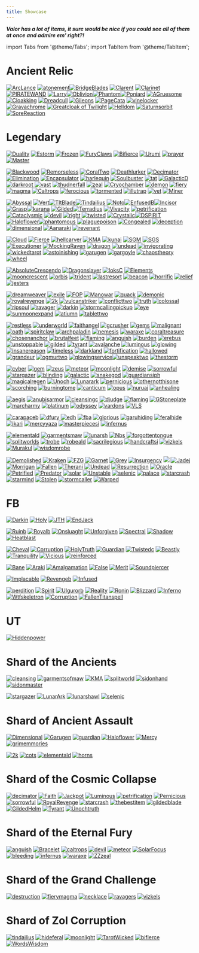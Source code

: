 ```yaml
---
title: Showcase
---
```



***Valor has a lot of items, it sure would be nice if you could see all of them at once and admire em' right?!***


import Tabs from '@theme/Tabs';
import TabItem from '@theme/TabItem';

<Tabs>
  <TabItem value="AR/LG" label="AR/LG" default>

# Ancient Relic

[![ArcLance](https://vwiki.valorserver.com/api/item/picture/arcanuo's%20zol%20lance)](https://wiki-test.valorserver.com/docs/items/weapons/lances/ars/arcanuos_zol_lance) [![atonement](https://vwiki.valorserver.com/api/item/picture/atonement)](https://wiki-test.valorserver.com/docs/items/weapons/staves/ars/atonement)[![BridgeBlades](https://vwiki.valorserver.com/api/item/picture/Blades%20of%20the%20Bridge)](https://wiki-test.valorserver.com/docs/items/weapons/blades/ars/BladesoftheBridge/) [![Clarent](https://vwiki.valorserver.com/api/item/picture/clarent)](https://wiki-test.valorserver.com/docs/items/weapons/swords/ars/clarent) [![Clarinet](https://vwiki.valorserver.com/api/item/picture/Clarinet)](https://wiki-test.valorserver.com/docs/items/weapons/swords/ar/clarinet) [![PIRATEWAND](https://vwiki.valorserver.com/api/item/picture/cursed%20wand%20of%20the%20corrupted)](https://wiki-test.valorserver.com/docs/items/weapons/wands/ars/cursed_wand_of_the_corrupted) [![Larry](https://vwiki.valorserver.com/api/item/picture/larry%20gun)](https://wiki-test.valorserver.com/docs/items/weapons/bows/ars/Larry_Gun)[![Oblivion](https://vwiki.valorserver.com/api/item/picture/oblivion)](https://wiki-test.valorserver.com/docs/items/weapons/bows/ars/Oblivion)[![Phantom](https://vwiki.valorserver.com/api/item/picture/phantom%20cleaver)](https://wiki-test.valorserver.com/docs/items/weapons/katanas/ars/phantom_cleaver)[![Poniard](https://vwiki.valorserver.com/api/item/picture/poniard%20of%20ghastly%20retribution)](https://wiki-test.valorserver.com/docs/items/weapons/daggers/ar/poniard_of_ghastly_retribution)
 [![AGruesome](https://vwiki.valorserver.com/api/item/picture/a%20gruesome%20concept)](https://wiki-test.valorserver.com/docs/items/abilities/stars/ar/a_gruesome_concept) [![Cloakking](https://vwiki.valorserver.com/api/item/picture/cloak%20of%20the%20king)](https://wiki-test.valorserver.com/docs/items/abilities/cloaks/ar/cloak_of_the_king) [![Dreadcull](https://vwiki.valorserver.com/api/item/picture/dreadcull)](https://wiki-test.valorserver.com/docs/items/abilities/skulls/ar/dreadcull) [![Gileons](https://vwiki.valorserver.com/api/item/picture/gileon's%20spirit)](https://wiki-test.valorserver.com/docs/items/abilities/orbs/ar/gileons_spirit) [![PageCata](https://vwiki.valorserver.com/api/item/picture/page%20of%20catatonia)](https://wiki-test.valorserver.com/docs/items/abilities/spells/ar/page_of_catatonia) [![vinelocker](https://vwiki.valorserver.com/api/item/picture/vinelocker)](https://wiki-test.valorserver.com/docs/items/abilities/shield/ar/vinelocker)
[![Gravachrome](https://vwiki.valorserver.com/api/item/picture/gravachrome)](https://wiki-test.valorserver.com/docs/items/armors/lights/ar/gravachrome) [![Greatcloak of Twilight](https://vwiki.valorserver.com/api/item/picture/greatcloak%20of%20twilight)](https://wiki-test.valorserver.com/docs/items/armors/robes/ar/greatcloak_of_twilight) [![Helldom](https://vwiki.valorserver.com/api/item/picture/helldom%20shell)](https://wiki-test.valorserver.com/docs/items/armors/heavys/ar/helldom_shell)
[![Saturnsorbit](https://vwiki.valorserver.com/api/item/picture/saturn's%20orbit)](https://wiki-test.valorserver.com/docs/items/rings/ar/saturns_orbit)[![SoreReaction](https://vwiki.valorserver.com/api/item/picture/sor%20reactor)](https://wiki-test.valorserver.com/docs/items/rings/ar/sor_reactor)

# Legendary
[![Duality](https://vwiki.valorserver.com/api/item/picture/duality)](https://wiki-test.valorserver.com/docs/items/weapons/blades/legendary/Duality) [![Estorm](https://vwiki.valorserver.com/api/item/picture/electric%20storm)](https://wiki-test.valorserver.com/docs/items/weapons/blades/legendary/Electric_Storm) [![Frozen](https://vwiki.valorserver.com/api/item/picture/frozen%20blades)](https://wiki-test.valorserver.com/docs/items/weapons/blades/legendary/Frozen_Blades) [![FuryClaws](https://vwiki.valorserver.com/api/item/picture/fury%20claws)](https://wiki-test.valorserver.com/docs/items/weapons/blades/legendary/Fury_Claws) [![Bifierce](https://vwiki.valorserver.com/api/item/picture/the%20bifierce)](https://wiki-test.valorserver.com/docs/items/weapons/blades/legendary/The_Bifierce) [![Urumi](https://vwiki.valorserver.com/api/item/picture/Urumi)](https://wiki-test.valorserver.com/docs/items/weapons/blades/legendary/Urumi) [![prayer](https://vwiki.valorserver.com/api/item/picture/prayer%20of%20the%20gods)](https://wiki-test.valorserver.com/docs/items/abilities/jackets/legendary/prayer_of_the_gods) [![Master](https://vwiki.valorserver.com/api/item/picture/the%20master's%20betrayal)](https://wiki-test.valorserver.com/docs/items/abilities/jackets/legendary/the_masters_betrayal)

[![Blackwood](https://vwiki.valorserver.com/api/item/picture/blackwood%20piercer)](https://wiki-test.valorserver.com/docs/items/weapons/bows/legendary/blackwood_piercer) [![Remorseless](https://vwiki.valorserver.com/api/item/picture/bow%20of%20the%20remorseless%20wraith)](https://wiki-test.valorserver.com/docs/items/weapons/bows/legendary/bow_of_the_remorseless_wraith) [![CoralTwo](https://vwiki.valorserver.com/api/item/picture/bow%20of%20warped%20coral)](https://wiki-test.valorserver.com/docs/items/weapons/bows/legendary/bow_of_warped_coral) [![Deathlurker](https://vwiki.valorserver.com/api/item/picture/deathlurker)](https://wiki-test.valorserver.com/docs/items/weapons/bows/legendary/deathlurker) [![Decimator](https://vwiki.valorserver.com/api/item/picture/decimator%20bow)](https://wiki-test.valorserver.com/docs/items/weapons/bows/legendary/decimator_bow) [![Elimination](https://vwiki.valorserver.com/api/item/picture/elimination)](https://wiki-test.valorserver.com/docs/items/weapons/bows/legendary/elimination) [![Encapsulator](https://vwiki.valorserver.com/api/item/picture/encapsulator)](https://wiki-test.valorserver.com/docs/items/weapons/bows/legendary/encapsulator) [![harlequin](https://vwiki.valorserver.com/api/item/picture/harlequin's%20crossbow)](https://wiki-test.valorserver.com/docs/items/weapons/bows/legendary/harlequins_crossbow) [![Soulbuster](https://vwiki.valorserver.com/api/item/picture/soul%20buster)](https://wiki-test.valorserver.com/docs/items/weapons/bows/legendary/soul_buster) [![tat](https://vwiki.valorserver.com/api/item/picture/told%20after%20time)](https://wiki-test.valorserver.com/docs/items/weapons/bows/legendary/told_after_time) [![GalacticD](https://vwiki.valorserver.com/api/item/picture/tool%20of%20galactic%20destruction)](https://wiki-test.valorserver.com/docs/items/weapons/bows/legendary/tool_of_galactic_destruction) [![darkroot](https://vwiki.valorserver.com/api/item/picture/darkroot%20quiver)](https://wiki-test.valorserver.com/docs/items/abilities/quivers/legendary/darkroot_quiver) [![vast](https://vwiki.valorserver.com/api/item/picture/quiver%20of%20vast%20power)](https://wiki-test.valorserver.com/docs/items/abilities/quivers/legendary/quiver_of_vast_power) [![thudnerfall](https://vwiki.valorserver.com/api/item/picture/thunderfall's%20storm)](https://wiki-test.valorserver.com/docs/items/abilities/quivers/legendary/thunderfalls_storm) [![zeal](https://vwiki.valorserver.com/api/item/picture/zeal%20of%20the%20far-ranger)](https://wiki-test.valorserver.com/docs/items/abilities/quivers/legendary/zeal_of_the_far_ranger) [![Cryochamber](https://vwiki.valorserver.com/api/item/picture/cryochamber)](https://wiki-test.valorserver.com/docs/items/abilities/talismans/legendary/cryochamber) [![demon](https://vwiki.valorserver.com/api/item/picture/demon's%20stone)](https://wiki-test.valorserver.com/docs/items/abilities/talismans/legendary/demons_stone) [![fiery](https://vwiki.valorserver.com/api/item/picture/fiery%20magma%20stone)](https://wiki-test.valorserver.com/docs/items/abilities/talismans/legendary/fiery_magma_stone) [![magma](https://vwiki.valorserver.com/api/item/picture/head%20of%20the%20gargoyle)](https://wiki-test.valorserver.com/docs/items/abilities/talismans/legendary/head_of_the_gargoyle) [![Caltrops](https://vwiki.valorserver.com/api/item/picture/caltrops)](https://wiki-test.valorserver.com/docs/items/abilities/traps/legendary/caltrops) [![ferocious](https://vwiki.valorserver.com/api/item/picture/ferocious%20gambit)](https://wiki-test.valorserver.com/docs/items/abilities/traps/legendary/ferocious_gambit) [![tormented](https://vwiki.valorserver.com/api/item/picture/the%20tormented%20spirit)](https://wiki-test.valorserver.com/docs/items/abilities/traps/legendary/the_tormented_spirit) [![illutrap](https://vwiki.valorserver.com/api/item/picture/trap%20of%20the%20illusionist)](https://wiki-test.valorserver.com/docs/items/abilities/traps/legendary/trap_of_the_illusionist) [![vet](https://vwiki.valorserver.com/api/item/picture/venomous%20eye%20trap)](https://wiki-test.valorserver.com/docs/items/abilities/traps/legendary/venomous_eye_trap) [![Miner](https://vwiki.valorserver.com/api/item/picture/zol%20miner)](https://wiki-test.valorserver.com/docs/items/abilities/traps/legendary/zol_miner)

[![Abyssal](https://vwiki.valorserver.com/api/item/picture/abyssal%20whip)](https://wiki-test.valorserver.com/docs/items/weapons/daggers/legendary/abyssal_whip) [![Vert](https://vwiki.valorserver.com/api/item/picture/a%20dagger%20in%20veritas)](https://wiki-test.valorserver.com/docs/items/weapons/daggers/legendary/a_dagger_in_vertias)[![TItBlade](https://vwiki.valorserver.com/api/item/picture/blade%20of%20the%20titan)](https://wiki-test.valorserver.com/docs/items/weapons/daggers/legendary/blade_of_the_titan)[![Tindailius](https://vwiki.valorserver.com/api/item/picture/dagger%20of%20tindailius)](https://wiki-test.valorserver.com/docs/items/weapons/daggers/legendary/dagger_of_tindailius) [![Noto](https://vwiki.valorserver.com/api/item/picture/dirk%20of%20notorious%20agents)](https://wiki-test.valorserver.com/docs/items/weapons/daggers/legendary/dirk_of_notorious_agents)[![EnfusedB](https://vwiki.valorserver.com/api/item/picture/enfused%20bloody%20fangs)](https://wiki-test.valorserver.com/docs/items/weapons/daggers/legendary/enfused_bloody_fangs)[![Incisor](https://vwiki.valorserver.com/api/item/picture/gradual%20incisor)](https://wiki-test.valorserver.com/docs/items/weapons/daggers/legendary/gradual_incisor)[![Grasp](https://vwiki.valorserver.com/api/item/picture/grasp%20of%20elysium)](https://wiki-test.valorserver.com/docs/items/weapons/daggers/legendary/grasp_of_elysium)[![karana](https://vwiki.valorserver.com/api/item/picture/karana's%20secret)](https://wiki-test.valorserver.com/docs/items/weapons/daggers/legendary/karanas_secret) [![Gilded](https://vwiki.valorserver.com/api/item/picture/the%20gilded%20blade)](https://wiki-test.valorserver.com/docs/items/weapons/daggers/legendary/the_gilded_blade)[![Terradius](https://vwiki.valorserver.com/api/item/picture/cloak%20of%20terradius)](https://wiki-test.valorserver.com/docs/items/abilities/cloaks/legendary/cloak_of_terradius) [![Vivacity](https://vwiki.valorserver.com/api/item/picture/cloak%20of%20vivacity)](https://wiki-test.valorserver.com/docs/items/abilities/cloaks/legendary/cloak_of_vivacity) [![petrification](https://vwiki.valorserver.com/api/item/picture/petrification%20cloak)](https://wiki-test.valorserver.com/docs/items/abilities/cloaks/legendary/petrification_cloak) [![Cataclysmic](https://vwiki.valorserver.com/api/item/picture/the%20cataclysmic%20veil)](https://wiki-test.valorserver.com/docs/items/abilities/cloaks/legendary/the_cataclysmic_veil) [![devil](https://vwiki.valorserver.com/api/item/picture/devil%20dice)](https://wiki-test.valorserver.com/docs/items/abilities/dice/legendary/devil_dice) [![right](https://vwiki.valorserver.com/api/item/picture/righteous%20dice)](https://wiki-test.valorserver.com/docs/items/abilities/dice/legendary/righteous_dice) [![twisted](https://vwiki.valorserver.com/api/item/picture/twisted%20earth%20dice)](https://wiki-test.valorserver.com/docs/items/abilities/dice/legendary/twisted_earth_dice) [![Crystalic](https://vwiki.valorserver.com/api/item/picture/crystalic%20elixir)](https://wiki-test.valorserver.com/docs/items/abilities/poisons/legendary/crystalic_elixir)[![DSPIRIT](https://vwiki.valorserver.com/api/item/picture/drannol's%20spirit)](https://wiki-test.valorserver.com/docs/items/abilities/poisons/legendary/drannols_spirit) [![Haloflower](https://vwiki.valorserver.com/api/item/picture/haloflower%20toxin)](https://wiki-test.valorserver.com/docs/items/abilities/poisons/legendary/haloflower_toxin)[![phantomous](https://vwiki.valorserver.com/api/item/picture/phantomous%20blight)](https://wiki-test.valorserver.com/docs/items/abilities/poisons/legendary/phantomous_blight) [![plaguepoison](https://vwiki.valorserver.com/api/item/picture/pulsating%20slime%20potion)](https://wiki-test.valorserver.com/docs/items/abilities/poisons/legendary/pulsating_slime_potion) [![Congealed](https://vwiki.valorserver.com/api/item/picture/the%20congealed%20ooze)](https://wiki-test.valorserver.com/docs/items/abilities/poisons/legendary/the_congealed_ooze) [![deception](https://vwiki.valorserver.com/api/item/picture/deception)](https://wiki-test.valorserver.com/docs/items/abilities/prisms/legendary/deception) [![dimensional](https://vwiki.valorserver.com/api/item/picture/dimensional%20prism)](https://wiki-test.valorserver.com/docs/items/abilities/prisms/legendary/dimensional_prism) [![Aanaraki](https://vwiki.valorserver.com/api/item/picture/mind%20of%20aanaraki)](https://wiki-test.valorserver.com/docs/items/abilities/prisms/legendary/mind_of_aanaraki) [![revenant](https://vwiki.valorserver.com/api/item/picture/revenant%20prism)](https://wiki-test.valorserver.com/docs/items/abilities/prisms/legendary/revenant_prism)

[![Cloud](https://vwiki.valorserver.com/api/item/picture/cloud%20edge)](https://wiki-test.valorserver.com/docs/items/weapons/katanas/legendary/cloud_edge) [![Fierce](https://vwiki.valorserver.com/api/item/picture/fierce%20broadsword)](https://wiki-test.valorserver.com/docs/items/weapons/katanas/legendary/fierce_broadsword) [![hellcarver](https://vwiki.valorserver.com/api/item/picture/hellcarver)](https://wiki-test.valorserver.com/docs/items/weapons/katanas/legendary/hellcarver) [![KMA](https://vwiki.valorserver.com/api/item/picture/katana%20of%20mythical%20alliance)](https://wiki-test.valorserver.com/docs/items/weapons/katanas/legendary/katana_of_mythical_alliance) [![kunai](https://vwiki.valorserver.com/api/item/picture/kunai)](https://wiki-test.valorserver.com/docs/items/weapons/katanas/legendary/kunai) [![SGM](https://vwiki.valorserver.com/api/item/picture/scythe%20of%20grim%20memories)](https://wiki-test.valorserver.com/docs/items/weapons/katanas/legendary/scythe_of_grim_memories) [![SGS](https://vwiki.valorserver.com/api/item/picture/sor%20giant%20slayer)](https://wiki-test.valorserver.com/docs/items/weapons/katanas/legendary/sor_giant_slayer) [![Executioner](https://vwiki.valorserver.com/api/item/picture/the%20executioner)](https://wiki-test.valorserver.com/docs/items/weapons/katanas/legendary/the_executioner) [![MockingRaven](https://vwiki.valorserver.com/api/item/picture/the%20mocking%20raven)](https://wiki-test.valorserver.com/docs/items/weapons/katanas/legendary/the_mocking_raven) [![dragon](https://vwiki.valorserver.com/api/item/picture/age%20of%20the%20dragon%20charm)](https://wiki-test.valorserver.com/docs/items/abilities/charms/legendary/age_of_the_dragon_charm/) [![undead](https://vwiki.valorserver.com/api/item/picture/charm%20of%20the%20undead%20horde)](https://wiki-test.valorserver.com/docs/items/abilities/charms/legendary/charm_of_the_undead_horde) [![invigorating](https://cdn.discordapp.com/attachments/962723437464395846/1004995285153488896/malgor.png)](https://wiki-test.valorserver.com/docs/items/abilities/charms/legendary/malgors_invigorating_charm) [![wickedtarot](https://vwiki.valorserver.com/api/item/picture/tarot%20of%20the%20wicked)](https://wiki-test.valorserver.com/docs/items/abilities/charms/legendary/tarot_of_the_wicked) [![astoinishing](https://vwiki.valorserver.com/api/item/picture/an%20astonishing%20happening)](https://wiki-test.valorserver.com/docs/items/abilities/sheaths/legendary/an_astonishing_happening) [![garugen](https://vwiki.valorserver.com/api/item/picture/garugen)](https://wiki-test.valorserver.com/docs/items/abilities/sheaths/legendary/garugen) [![gargoyle](https://vwiki.valorserver.com/api/item/picture/gargoyle%20slayer)](https://wiki-test.valorserver.com/docs/items/abilities/stars/legendary/gargoyle_slayer) [![chaostheory](https://vwiki.valorserver.com/api/item/picture/the%20chaos%20theory)](https://wiki-test.valorserver.com/docs/items/abilities/stars/legendary/the_chaos_theory) [![wheel](https://vwiki.valorserver.com/api/item/picture/wheel%20of%20flames)](https://wiki-test.valorserver.com/docs/items/abilities/stars/legendary/wheel_of_flames)

[![AbsoluteCrescendo](https://cdn.discordapp.com/attachments/962723437464395846/1004995284482412574/cresc.png)](https://wiki-test.valorserver.com/docs/items/weapons/lances/legendary/absolute_crescendo) [![Dragonslayer](https://vwiki.valorserver.com/api/item/picture/dragonslayer%20lance)](https://wiki-test.valorserver.com/docs/items/weapons/lances/legendary/dragonslayer_lance) [![IoksC](https://vwiki.valorserver.com/api/item/picture/iok's%20courage)](https://wiki-test.valorserver.com/docs/items/weapons/lances/legendary/iok's_courage) [![Elements](https://vwiki.valorserver.com/api/item/picture/lance%20of%20the%20elements)](https://wiki-test.valorserver.com/docs/items/weapons/lances/legendary/lance_of_the_elements) [![mooncrescent](https://vwiki.valorserver.com/api/item/picture/moon%20crescent%20halberd)](https://wiki-test.valorserver.com/docs/items/weapons/lances/legendary/moon_crescent_halberd) [![orbis](https://vwiki.valorserver.com/api/item/picture/orbis%20terrae)](https://wiki-test.valorserver.com/docs/items/weapons/lances/legendary/orbis_terrae) [![trident](https://vwiki.valorserver.com/api/item/picture/zol%20trident)](https://wiki-test.valorserver.com/docs/items/weapons/lances/legendary/zol_trident) [![lastresort](https://vwiki.valorserver.com/api/item/picture/banner%20of%20last%20resort)](https://wiki-test.valorserver.com/docs/items/abilities/banners/legendary/banner_of_last_resort) [![beacon](https://vwiki.valorserver.com/api/item/picture/beacon%20of%20the%20void)](https://wiki-test.valorserver.com/docs/items/abilities/banners/legendary/beacon_of_the_void) [![horrific](https://vwiki.valorserver.com/api/item/picture/horrific%20limb)](https://wiki-test.valorserver.com/docs/items/abilities/banners/legendary/horrific_limb) [![relief](https://vwiki.valorserver.com/api/item/picture/iok's%20relief)](https://wiki-test.valorserver.com/docs/items/abilities/banners/legendary/ioks_relief) [![jesters](https://vwiki.valorserver.com/api/item/picture/jester's%20tattered%20cloth)](https://wiki-test.valorserver.com/docs/items/abilities/banners/legendary/jesters_tattered_cloth) 

[![dreamweaver](https://vwiki.valorserver.com/api/item/picture/dreamweaver%20of%20darogek)](https://wiki-test.valorserver.com/docs/items/weapons/staves/legendary/dreamweaver_of_darogrek) [![exile](https://vwiki.valorserver.com/api/item/picture/exile's%20resolve)](https://wiki-test.valorserver.com/docs/items/weapons/staves/legendary/exiles_resolve) [![FOP](https://vwiki.valorserver.com/api/item/picture/flames%20of%20purity)](https://wiki-test.valorserver.com/docs/items/weapons/staves/legendary/flames_of_purity) [![Manowar](https://vwiki.valorserver.com/api/item/picture/man%20o%20war)](https://wiki-test.valorserver.com/docs/items/weapons/staves/legendary/man_o_war) [![quack](https://vwiki.valorserver.com/api/item/picture/quack)](https://wiki-test.valorserver.com/docs/items/weapons/staves/legendary/quack) [![demonic](https://vwiki.valorserver.com/api/item/picture/staff%20of%20demonic%20power)](https://wiki-test.valorserver.com/docs/items/weapons/staves/legendary/staff_of_demonic_power) [![royalrevenge](https://vwiki.valorserver.com/api/item/picture/staff%20of%20royal%20revenge)](https://wiki-test.valorserver.com/docs/items/weapons/staves/legendary/staff_of_royal_revenge) [![2k](https://vwiki.valorserver.com/api/item/picture/the%202-k)](https://wiki-test.valorserver.com/docs/items/weapons/staves/legendary/the_2_k) [![vulcanstriker](https://vwiki.valorserver.com/api/item/picture/vulcanstriker)](https://wiki-test.valorserver.com/docs/items/weapons/staves/legendary/vulcanstriker) [![conflicttwo](https://vwiki.valorserver.com/api/item/picture/orb%20of%20eternal%20war)](https://wiki-test.valorserver.com/docs/items/abilities/orbs/legendary/orb_of_eternal_war) [![truth](https://vwiki.valorserver.com/api/item/picture/unoch's%20truth)](https://wiki-test.valorserver.com/docs/items/abilities/orbs/legendary/unochs_truth) [![colossal](https://vwiki.valorserver.com/api/item/picture/colossal%20skull)](https://wiki-test.valorserver.com/docs/items/abilities/skulls/legendary/colossal_skull) [![ripsoul](https://vwiki.valorserver.com/api/item/picture/rip%20of%20soul)](https://wiki-test.valorserver.com/docs/items/abilities/skulls/legendary/rip_of_soul) [![ravager](https://vwiki.valorserver.com/api/item/picture/skull%20of%20ravagers)](https://wiki-test.valorserver.com/docs/items/abilities/skulls/legendary/skull_of_ravagers) [![darkin](https://vwiki.valorserver.com/api/item/picture/the%20darkin%20skull)](https://wiki-test.valorserver.com/docs/items/abilities/skulls/legendary/the_darkin_skull) [![stormcallingpickup](https://vwiki.valorserver.com/api/item/picture/calling%20of%20the%20storm)](https://wiki-test.valorserver.com/docs/items/abilities/spells/legendary/calling_of_the_storm) [![eye](https://vwiki.valorserver.com/api/item/picture/eye%20of%20insanity)](https://wiki-test.valorserver.com/docs/items/abilities/spells/legendary/eye_of_insanity) [![sunmoonexpand](https://vwiki.valorserver.com/api/item/picture/sun%20and%20moon%20expansion)](https://wiki-test.valorserver.com/docs/items/abilities/spells/legendary/sun_and_moon_expansion) [![atiumn](https://vwiki.valorserver.com/api/item/picture/the%20atium)](https://wiki-test.valorserver.com/docs/items/abilities/spells/legendary/the_atium) [![tablettwo](https://vwiki.valorserver.com/api/item/picture/the%20king's%20tablet)](https://wiki-test.valorserver.com/docs/items/abilities/spells/legendary/the_kings_tablet)

[![restless](https://vwiki.valorserver.com/api/item/picture/blade%20of%20the%20restless%20spectre)](https://wiki-test.valorserver.com/docs/items/weapons/swords/legendary/blade_of_the_restless_spectre) [![underworld](https://vwiki.valorserver.com/api/item/picture/blade%20of%20the%20underworld)](https://wiki-test.valorserver.com/docs/items/weapons/swords/legendary/blade_of_the_underworld) [![faithangel](https://vwiki.valorserver.com/api/item/picture/faith%20of%20the%20angel)](https://wiki-test.valorserver.com/docs/items/weapons/swords/legendary/faith_of_the_angel) [![gcrusher](https://vwiki.valorserver.com/api/item/picture/gargoyle%20crusher)](https://wiki-test.valorserver.com/docs/items/weapons/swords/legendary/gargoyle_crusher) [![gems](https://vwiki.valorserver.com/api/item/picture/gem%20sword)](https://wiki-test.valorserver.com/docs/items/weapons/swords/legendary/gem_sword) [![malignant](https://vwiki.valorserver.com/api/item/picture/malignant%20slasher)](https://wiki-test.valorserver.com/docs/items/weapons/swords/legendary/malignant_slasher) [![oath](https://vwiki.valorserver.com/api/item/picture/oath%20of%20the%20ages)](https://wiki-test.valorserver.com/docs/items/weapons/swords/legendary/oath_of_the_ages) [![spiritclaw](https://vwiki.valorserver.com/api/item/picture/spiritclaw)](https://wiki-test.valorserver.com/docs/items/weapons/swords/legendary/spiritclaw) [![archpaladin](https://vwiki.valorserver.com/api/item/picture/sword%20of%20the%20archpaladin)](https://wiki-test.valorserver.com/docs/items/weapons/swords/legendary/sword_of_the_archpaladin) [![nemesis](https://vwiki.valorserver.com/api/item/picture/undead%20nemesis)](https://wiki-test.valorserver.com/docs/items/weapons/swords/legendary/undead_nemesis) [![waraxe](https://vwiki.valorserver.com/api/item/picture/waraxe%20of%20judgement)](https://wiki-test.valorserver.com/docs/items/weapons/swords/legendary/waraxe_of_judgement) [![coraltreasure](https://vwiki.valorserver.com/api/item/picture/anchor%20of%20coral%20treasure)](https://wiki-test.valorserver.com/docs/items/abilities/anchors/legendary/anchor_of_coral_treasure) [![chosenanchor](https://vwiki.valorserver.com/api/item/picture/anchor%20of%20the%20chosen)](https://wiki-test.valorserver.com/docs/items/abilities/anchors/legendary/anchor_of_the_chosen) [![brutalfeet](https://vwiki.valorserver.com/api/item/picture/brutal%20fiend's%20foothold)](https://wiki-test.valorserver.com/docs/items/abilities/anchors/legendary/brutal_fiends_foothold) [![flaming](https://vwiki.valorserver.com/api/item/picture/flaming%20horizons%20anchor)](https://wiki-test.valorserver.com/docs/items/abilities/anchors/legendary/flaming_horizons_anchor) [![anguish](https://vwiki.valorserver.com/api/item/picture/anguish%20of%20drannol)](https://wiki-test.valorserver.com/docs/items/abilities/helms/legendary/anguish_of_drannol) [![burden](https://vwiki.valorserver.com/api/item/picture/burden%20of%20the%20warpawn)](https://wiki-test.valorserver.com/docs/items/abilities/helms/legendary/burden_of_the_warpawn) [![erebus](https://vwiki.valorserver.com/api/item/picture/helm%20of%20erebus)](https://wiki-test.valorserver.com/docs/items/abilities/helms/legendary/helm_of_erebus) [![unstoppable](https://vwiki.valorserver.com/api/item/picture/helm%20of%20the%20unstoppable)](https://wiki-test.valorserver.com/docs/items/abilities/helms/legendary/helm_of_the_unstoppable) [![gilded](https://vwiki.valorserver.com/api/item/picture/the%20gilded%20helm)](https://wiki-test.valorserver.com/docs/items/abilities/helms/legendary/the_gilded_helm) [![tyrant](https://vwiki.valorserver.com/api/item/picture/tyrant%20helm)](https://wiki-test.valorserver.com/docs/items/abilities/helms/legendary/tyrant_helm) [![avalanche](https://vwiki.valorserver.com/api/item/picture/avalanche)](https://wiki-test.valorserver.com/docs/items/abilities/seals/legendary/avalanche) [![luminous](https://vwiki.valorserver.com/api/item/picture/luminous%20horizon)](https://wiki-test.valorserver.com/docs/items/abilities/seals/legendary/luminious_horizon) [![glowing](https://vwiki.valorserver.com/api/item/picture/seal%20of%20glowing%20honor)](https://wiki-test.valorserver.com/docs/items/abilities/seals/legendary/seal_of_glowing_honor) [![insanereason](https://vwiki.valorserver.com/api/item/picture/seal%20of%20insane%20reasoning)](https://wiki-test.valorserver.com/docs/items/abilities/seals/legendary/seal_of_insane_reasoning) [![timeless](https://vwiki.valorserver.com/api/item/picture/timeless%20insignia)](https://wiki-test.valorserver.com/docs/items/abilities/seals/legendary/timeless_insignia) [![darkland](https://vwiki.valorserver.com/api/item/picture/dark%20land%20ruination)](https://wiki-test.valorserver.com/docs/items/abilities/shield/legendary/dark_land_ruination) [![fortification](https://vwiki.valorserver.com/api/item/picture/fortification%20shield)](https://wiki-test.valorserver.com/docs/items/abilities/shield/legendary/fortification_shield) [![hallowed](https://vwiki.valorserver.com/api/item/picture/hallowed%20shield)](https://wiki-test.valorserver.com/docs/items/abilities/shield/legendary/hallowed_shield) [![grandeur](https://vwiki.valorserver.com/api/item/picture/protector%20of%20grandeur)](https://wiki-test.valorserver.com/docs/items/abilities/shield/legendary/protector_of_grandeur) [![ogmurtwo](https://vwiki.valorserver.com/api/item/picture/protector%20of%20ogmur)](https://wiki-test.valorserver.com/docs/items/abilities/shield/legendary/protector_of_ogmur) [![glowingservice](https://vwiki.valorserver.com/api/item/picture/shield%20of%20glowing%20service)](https://wiki-test.valorserver.com/docs/items/abilities/shield/legendary/shield_of_glowing_service)[![unspeaktwo](https://vwiki.valorserver.com/api/item/picture/shield%20of%20the%20unspeakable)](https://wiki-test.valorserver.com/docs/items/abilities/shield/legendary/shield_of_the_unspeakable) [![thestorm](https://vwiki.valorserver.com/api/item/picture/the%20storm)](https://wiki-test.valorserver.com/docs/items/abilities/shield/legendary/the_storm)

[![cyber](https://vwiki.valorserver.com/api/item/picture/cyber's%20wand)](https://wiki-test.valorserver.com/docs/items/weapons/wands/legendary/cybers_wand) [![gem](https://vwiki.valorserver.com/api/item/picture/gem%20wand)](https://wiki-test.valorserver.com/docs/items/weapons/wands/legendary/gem_wand) [![zeus](https://vwiki.valorserver.com/api/item/picture/hand%20of%20zeus)](https://wiki-test.valorserver.com/docs/items/weapons/wands/legendary/hand_of_zeus) [![meteor](https://vwiki.valorserver.com/api/item/picture/meteor)](https://wiki-test.valorserver.com/docs/items/weapons/wands/legendary/meteor) [![moonlight](https://vwiki.valorserver.com/api/item/picture/moonlight)](https://wiki-test.valorserver.com/docs/items/weapons/wands/legendary/moonlight) [![demise](https://vwiki.valorserver.com/api/item/picture/sincryer's%20demise)](https://wiki-test.valorserver.com/docs/items/weapons/wands/legendary/sincryers_demise) [![sorrowful](https://vwiki.valorserver.com/api/item/picture/sorrowful%20boundtouch)](https://wiki-test.valorserver.com/docs/items/weapons/wands/legendary/sorrowful_boundtouch) [![stargazer](https://vwiki.valorserver.com/api/item/picture/stargazer)](https://wiki-test.valorserver.com/docs/items/weapons/wands/legendary/stargazer) [![blinding](https://cdn.discordapp.com/attachments/635248759126622254/1004994847322685440/blinding.png)](https://wiki-test.valorserver.com/docs/items/weapons/wands/legendary/wand_of_blinding_power) [![galactic](https://vwiki.valorserver.com/api/item/picture/wand%20of%20galactic%20restoration)](https://wiki-test.valorserver.com/docs/items/weapons/wands/legendary/wand_of_galactic_restoration) [![snakegod](https://vwiki.valorserver.com/api/item/picture/wand%20of%20the%20snake%20god)](https://wiki-test.valorserver.com/docs/items/weapons/wands/legendary/wand_of_the_snake_god) [![guardiansiph](https://vwiki.valorserver.com/api/item/picture/guardian%20siphon)](https://wiki-test.valorserver.com/docs/items/abilities/siphons/legendary/guardian_siphon) [![magicalregen](https://vwiki.valorserver.com/api/item/picture/siphon%20of%20magical%20regeneration)](https://wiki-test.valorserver.com/docs/items/abilities/siphons/legendary/siphon_of_magical_regneration) [![Unoch](https://vwiki.valorserver.com/api/item/picture/unoch's%20defiance)](https://wiki-test.valorserver.com/docs/items/abilities/siphons/legendary/unochs_defiance) [![Lunarark](https://vwiki.valorserver.com/api/item/picture/lunar%20ark)](https://wiki-test.valorserver.com/docs/items/abilities/scepters/legendary/lunar_ark) [![pernicious](https://vwiki.valorserver.com/api/item/picture/pernicious%20fate-36)](https://wiki-test.valorserver.com/docs/items/abilities/scepters/legendary/pernicious_fate36) [![othernotthisone](https://vwiki.valorserver.com/api/item/picture/scepter%20of%20the%20other)](https://wiki-test.valorserver.com/docs/items/abilities/scepters/legendary/scepter_of_the_other) [![scorching](https://vwiki.valorserver.com/api/item/picture/scorching%20scepter)](https://wiki-test.valorserver.com/docs/items/abilities/scepters/legendary/scorching_scepter) [![burningtome](https://vwiki.valorserver.com/api/item/picture/burning%20tome)](https://wiki-test.valorserver.com/docs/items/abilities/tomes/legendary/burning_tome) [![canticum](https://vwiki.valorserver.com/api/item/picture/canticum%20proelium)](https://wiki-test.valorserver.com/docs/items/abilities/tomes/legendary/canticum_proelium) [![opus](https://vwiki.valorserver.com/api/item/picture/opus%20salutem)](https://wiki-test.valorserver.com/docs/items/abilities/tomes/legendary/opus_salutem) [![nuruaj](https://vwiki.valorserver.com/api/item/picture/the%20nuruaj)](https://wiki-test.valorserver.com/docs/items/abilities/tomes/legendary/the_nuruaj) [![anhealing](https://vwiki.valorserver.com/api/item/picture/tome%20of%20ancient%20healing)](https://wiki-test.valorserver.com/docs/items/abilities/tomes/legendary/tome_of_ancient_healing)

[![aegis](https://vwiki.valorserver.com/api/item/picture/aegis%20of%20the%20devourer)](https://wiki-test.valorserver.com/docs/items/armors/heavys/legendary/aegis_of_the_devourer) [![anubisarmor](https://vwiki.valorserver.com/api/item/picture/armor%20of%20anubis)](https://wiki-test.valorserver.com/docs/items/armors/heavys/legendary/armor_of_anubis) [![cleansingc](https://vwiki.valorserver.com/api/item/picture/cleansing%20cleric%20breastplate)](https://wiki-test.valorserver.com/docs/items/armors/heavys/legendary/cleansing_cleric_breastplate) [![djudge](https://vwiki.valorserver.com/api/item/picture/drannol's%20judgement)](https://wiki-test.valorserver.com/docs/items/armors/heavys/legendary/drannols_judgement) [![flaming](https://vwiki.valorserver.com/api/item/picture/flaming%20battle%20armor)](https://wiki-test.valorserver.com/docs/items/armors/heavys/legendary/flaming_battle_armor) [![GStoneplate](https://vwiki.valorserver.com/api/item/picture/gargoyle%20stoneplate)](https://wiki-test.valorserver.com/docs/items/armors/heavys/legendary/gargoyle_stoneplate) [![marcharmy](https://vwiki.valorserver.com/api/item/picture/march%20of%20the%20army)](https://wiki-test.valorserver.com/docs/items/armors/heavys/legendary/march_of_the_army) [![platinum](https://vwiki.valorserver.com/api/item/picture/platinum%20argarius)](https://wiki-test.valorserver.com/docs/items/armors/heavys/legendary/platinum_argarius) [![odyssey](https://vwiki.valorserver.com/api/item/picture/the%20odyssey)](https://wiki-test.valorserver.com/docs/items/armors/heavys/legendary/the_odyssey) [![vardons](https://vwiki.valorserver.com/api/item/picture/vardon's%20resilience)](https://wiki-test.valorserver.com/docs/items/armors/heavys/legendary/vardons_resilience) [![VLS](https://vwiki.valorserver.com/api/item/picture/v-l%20spark%20armor)](https://wiki-test.valorserver.com/docs/items/armors/heavys/legendary/vl_spark_armor)

[![carapaceb](https://vwiki.valorserver.com/api/item/picture/blackwood%20carapace)](https://wiki-test.valorserver.com/docs/items/armors/lights/legendary/blackwood_carapace) [![dfury](https://vwiki.valorserver.com/api/item/picture/drannol's%20fury)](https://wiki-test.valorserver.com/docs/items/armors/lights/legendary/drannols_fury) [![edh](https://vwiki.valorserver.com/api/item/picture/enchanted%20dragon%20hide)](https://wiki-test.valorserver.com/docs/items/armors/lights/legendary/enchanted_dragon_hide) [![fba](https://vwiki.valorserver.com/api/item/picture/force%20between%20avex)](https://wiki-test.valorserver.com/docs/items/armors/lights/legendary/force_between_avex) [![glorious](https://vwiki.valorserver.com/api/item/picture/glorious%20armor)](https://wiki-test.valorserver.com/docs/items/armors/lights/legendary/glorious_armor) [![garuhiding](https://vwiki.valorserver.com/api/item/picture/hide%20of%20garutious)](https://wiki-test.valorserver.com/docs/items/armors/lights/legendary/hide_of_garutious) [![feralhide](https://vwiki.valorserver.com/api/item/picture/hide%20of%20the%20feral)](https://wiki-test.valorserver.com/docs/items/armors/lights/legendary/hide_of_the_feral) [![ikari](https://vwiki.valorserver.com/api/item/picture/ikari%20no%20uwagi)](https://wiki-test.valorserver.com/docs/items/armors/lights/legendary/ikari_no_uwagi) [![mercyyaza](https://vwiki.valorserver.com/api/item/picture/mercy%20of%20yazanahar)](https://wiki-test.valorserver.com/docs/items/armors/lights/legendary/mercy_of_yazanahar) [![masterpiecesi](https://vwiki.valorserver.com/api/item/picture/sidon's%20masterpiece)](https://wiki-test.valorserver.com/docs/items/armors/lights/legendary/sidons_masterpiece) [![infernus](https://vwiki.valorserver.com/api/item/picture/the%20infernus)](https://wiki-test.valorserver.com/docs/items/armors/lights/legendary/the_infernus)

[![elementald](https://vwiki.valorserver.com/api/item/picture/elemental%20drape)](https://wiki-test.valorserver.com/docs/items/armors/robes/legendary/elemental_drape) [![garmentsmaw](https://vwiki.valorserver.com/api/item/picture/garments%20of%20maw)](https://wiki-test.valorserver.com/docs/items/armors/robes/legendary/garments_of_maw) [![lunarsh](https://vwiki.valorserver.com/api/item/picture/lunar%20shawl)](https://wiki-test.valorserver.com/docs/items/armors/robes/legendary/lunar_shawl) [![Nbs](https://vwiki.valorserver.com/api/item/picture/never%20before%20seen)](https://wiki-test.valorserver.com/docs/items/armors/robes/legendary/never_before_seen) [![forgottentongue](https://vwiki.valorserver.com/api/item/picture/robe%20of%20a%20forgotten%20tongue)](https://wiki-test.valorserver.com/docs/items/armors/robes/legendary/robe_of_a_forgotten_tongue) [![splitworlds](https://vwiki.valorserver.com/api/item/picture/robe%20of%20split%20worlds)](https://wiki-test.valorserver.com/docs/items/armors/robes/legendary/robe_of_split_worlds) [![trobe](https://vwiki.valorserver.com/api/item/picture/robe%20of%20treasure)](https://wiki-test.valorserver.com/docs/items/armors/robes/legendary/robe_of_treasure) [![robeald](https://vwiki.valorserver.com/api/item/picture/robes%20of%20aldragine)](https://wiki-test.valorserver.com/docs/items/armors/robes/legendary/robes_of_aldragine) [![sacrilegious](https://vwiki.valorserver.com/api/item/picture/sacrilegious%20kaftan)](https://wiki-test.valorserver.com/docs/items/armors/robes/legendary/sacrilegious_kaftan) [![handcraftsi](https://vwiki.valorserver.com/api/item/picture/sidon's%20handcraft)](https://wiki-test.valorserver.com/docs/items/armors/robes/legendary/sidons_handcraft) [![vizkels](https://vwiki.valorserver.com/api/item/picture/vizkel's%20unholy%20garments)](https://wiki-test.valorserver.com/docs/items/armors/robes/legendary/vizkels_unholy_garments) [![Murakul](https://vwiki.valorserver.com/api/item/picture/whispers%20of%20murak'ul)](https://wiki-test.valorserver.com/docs/items/armors/robes/legendary/whispers_of_murakul) [![wisdomrobe](https://vwiki.valorserver.com/api/item/picture/words%20of%20wisdom)](https://wiki-test.valorserver.com/docs/items/armors/robes/legendary/words_of_wisdom)

[![Demolished](https://vwiki.valorserver.com/api/item/picture/bracelet%20of%20the%20demolished)](https://wiki-test.valorserver.com/docs/items/rings/legendary/bracelet_of_the_demolished) [![Kraken](https://vwiki.valorserver.com/api/item/picture/eye%20of%20the%20kraken)](https://wiki-test.valorserver.com/docs/items/rings/legendary/eye_of_the_kraken) [![FZG](https://vwiki.valorserver.com/api/item/picture/forgotten%20zol%20gem)](https://wiki-test.valorserver.com/docs/items/rings/legendary/forgotten_zol_gem) [![Garnet](https://vwiki.valorserver.com/api/item/picture/garnet's%20onslaught)](https://wiki-test.valorserver.com/docs/items/rings/legendary/garnets_onslaught) [![Grey](https://vwiki.valorserver.com/api/item/picture/grey%20belt)](https://wiki-test.valorserver.com/docs/items/rings/legendary/grey_belt) [![Insurgency](https://vwiki.valorserver.com/api/item/picture/insurgency%20amulet)](https://wiki-test.valorserver.com/docs/items/rings/legendary/insurgency_amulet) [![](https://vwiki.valorserver.com/api/item/picture/jackpot)](https://wiki-test.valorserver.com/docs/items/rings/legendary/jackpot) [![Jadej](https://vwiki.valorserver.com/api/item/picture/jade's%20judgement)](https://wiki-test.valorserver.com/docs/items/rings/legendary/jades_judgement) [![Morrigan](https://vwiki.valorserver.com/api/item/picture/morrigan's%20choker)](https://wiki-test.valorserver.com/docs/items/rings/legendary/morrigans_choker/) [![Fallen](https://vwiki.valorserver.com/api/item/picture/necklace%20of%20fallen%20grace)](https://wiki-test.valorserver.com/docs/items/rings/legendary/necklace_of_fallen_grace) [![Therani](https://vwiki.valorserver.com/api/item/picture/necklace%20of%20therani)](https://wiki-test.valorserver.com/docs/items/rings/legendary/necklace_of_therani) [![Undead](https://vwiki.valorserver.com/api/item/picture/necklace%20of%20undead%20support)](https://wiki-test.valorserver.com/docs/items/rings/legendary/necklace_of_undead_support) [![Resurrection](https://vwiki.valorserver.com/api/item/picture/amulet%20of%20resurrection)](https://wiki-test.valorserver.com/docs/items/rings/legendary/old_amulet_of_resurrection)
[![Oracle](https://vwiki.valorserver.com/api/item/picture/oracle's%20nightmare)](https://wiki-test.valorserver.com/docs/items/rings/legendary/oracles_nightmare) [![Petrified](https://vwiki.valorserver.com/api/item/picture/petrified%20lophop)](https://wiki-test.valorserver.com/docs/items/rings/legendary/petrified_lophop) [![Predator](https://vwiki.valorserver.com/api/item/picture/predator%20necklace)](https://wiki-test.valorserver.com/docs/items/rings/legendary/predator_necklace)
[![solar](https://vwiki.valorserver.com/api/item/picture/ring%20of%20solar%20focus)](https://wiki-test.valorserver.com/docs/items/rings/legendary/ring_of_solar_focus)
[![Unstable](https://vwiki.valorserver.com/api/item/picture/ring%20of%20the%20unstable%20mind)](https://wiki-test.valorserver.com/docs/items/rings/legendary/ring_of_the_unstable_mind) [![selenic](https://vwiki.valorserver.com/api/item/picture/selenic%20clasp)](https://wiki-test.valorserver.com/docs/items/rings/legendary/selenic_clasp) [![palace](https://vwiki.valorserver.com/api/item/picture/sky%20palace%20gem)](https://wiki-test.valorserver.com/docs/items/rings/legendary/sky_palace_gem) [![starcrash](https://vwiki.valorserver.com/api/item/picture/starcrash%20ring)](https://wiki-test.valorserver.com/docs/items/rings/legendary/starcrash_ring) [![starmind](https://vwiki.valorserver.com/api/item/picture/starmind%20gauntlet)](https://wiki-test.valorserver.com/docs/items/rings/legendary/starmind_gauntlet) [![Stolen](https://vwiki.valorserver.com/api/item/picture/stone%20of%20stolen%20laughter)](https://wiki-test.valorserver.com/docs/items/rings/legendary/stone_of_stolen_laughter) [![stormcaller](https://vwiki.valorserver.com/api/item/picture/stormcaller's%20horns)](https://wiki-test.valorserver.com/docs/items/rings/legendary/stormcallers_horns/) [![Warped](https://vwiki.valorserver.com/api/item/picture/warped%20judgement%20necklace)](https://wiki-test.valorserver.com/docs/items/rings/legendary/warped_judgement_necklace)

 </TabItem>
  <TabItem value="FB/UT" label="FB/UT">

# FB

[![Darkin](https://vwiki.valorserver.com/api/item/picture/darkin%20blades)](https://wiki-test.valorserver.com/docs/items/weapons/blades/fabled/Darkin_Blades) [![Holy](https://vwiki.valorserver.com/api/item/picture/holy%20ripper)](https://wiki-test.valorserver.com/docs/items/weapons/blades/fabled/holy_ripper) [![JTH](https://vwiki.valorserver.com/api/item/picture/jacket%20of%20true%20heavens)](https://wiki-test.valorserver.com/docs/items/abilities/jackets/fabled/jacket_of_true_heavens) [![EndJack](https://vwiki.valorserver.com/api/item/picture/jacket's%20end)](https://wiki-test.valorserver.com/docs/items/abilities/jackets/fabled/jackets_end)

[![Ruinb](https://vwiki.valorserver.com/api/item/picture/bow%20of%20ruin)](https://wiki-test.valorserver.com/docs/items/weapons/bows/fabled/bow_of_ruin) [![Royalb](https://vwiki.valorserver.com/api/item/picture/royalty%20bow)](https://wiki-test.valorserver.com/docs/items/weapons/bows/fabled/royalty_bow) [![Onsluaght](https://vwiki.valorserver.com/api/item/picture/quiver%20of%20the%20onslaught)](https://wiki-test.valorserver.com/docs/items/abilities/quivers/fabled/quiver_of_the_onslaught) [![Unforgiven](https://vwiki.valorserver.com/api/item/picture/spear%20of%20the%20unforgiven)](https://wiki-test.valorserver.com/docs/items/abilities/quivers/fabled/spear_of_the_unforgiven) [![Spectral](https://vwiki.valorserver.com/api/item/picture/ulgur's%20spectral%20quiver)](https://wiki-test.valorserver.com/docs/items/abilities/quivers/fabled/ulgurs_spectral_quiver) [![Shadow](https://vwiki.valorserver.com/api/item/picture/shadow%20manifestation)](https://wiki-test.valorserver.com/docs/items/abilities/talismans/fabled/shadow_manifestation) [![Heatblast](https://vwiki.valorserver.com/api/item/picture/heatblast%20trap)](https://wiki-test.valorserver.com/docs/items/abilities/traps/fabled/heatblast_trap)

[![Cheval](https://vwiki.valorserver.com/api/item/picture/cheval%20trap%20dagger)](https://wiki-test.valorserver.com/docs/items/weapons/daggers/fabled/cheval_trap_dagger) [![Corruption](https://vwiki.valorserver.com/api/item/picture/dagger%20of%20corruption)](https://wiki-test.valorserver.com/docs/items/weapons/daggers/fabled/dagger_of_corruption) [![HolyTruth](https://vwiki.valorserver.com/api/item/picture/dagger%20of%20holy%20truth)](https://wiki-test.valorserver.com/docs/items/weapons/daggers/fabled/dagger_of_holy_truth) [![Guardian](https://vwiki.valorserver.com/api/item/picture/guardian%20dagger)](https://wiki-test.valorserver.com/docs/items/weapons/daggers/fabled/guardian_dagger) [![Twistedc](https://vwiki.valorserver.com/api/item/picture/the%20twisted%20cloak)](https://wiki-test.valorserver.com/docs/items/abilities/cloaks/fabled/the_twisted_cloak) [![Beastly](https://vwiki.valorserver.com/api/item/picture/beastly%20dice)](https://wiki-test.valorserver.com/docs/items/abilities/dice/fabled/beastly_dice) [![Tranquility](https://vwiki.valorserver.com/api/item/picture/poison%20of%20tranquility)](https://wiki-test.valorserver.com/docs/items/abilities/poisons/fabled/poison_of_tranquility) [![Vicious](https://vwiki.valorserver.com/api/item/picture/toxin%20of%20the%20vicious)](https://wiki-test.valorserver.com/docs/items/abilities/poisons/fabled/toxin_of_the_vicious) [![reinforced](https://vwiki.valorserver.com/api/item/picture/reinforced%20prism)](https://wiki-test.valorserver.com/docs/items/abilities/prisms/fabled/reinforced_prism)

[![Bane](https://vwiki.valorserver.com/api/item/picture/bane%20of%20the%20vision)](https://wiki-test.valorserver.com/docs/items/weapons/katanas/fabled/bane_of_the_vision) [![Araki](https://vwiki.valorserver.com/api/item/picture/araki's%20saber)](https://wiki-test.valorserver.com/docs/items/weapons/katanas/fabled/arakis_saber) [![Amalgamation](https://vwiki.valorserver.com/api/item/picture/amalgamation's%20eye)](https://wiki-test.valorserver.com/docs/items/abilities/charms/fabled/amalgamations_eye) [![False](https://vwiki.valorserver.com/api/item/picture/false%20execution)](https://wiki-test.valorserver.com/docs/items/abilities/sheaths/fabled/false_execution) [![Merit](https://vwiki.valorserver.com/api/item/picture/merit%20of%20rebellion)](https://wiki-test.valorserver.com/docs/items/abilities/sheaths/fabled/merit_of_rebellion) [![Soundpiercer](https://vwiki.valorserver.com/api/item/picture/soundpiercer%20shuriken)](https://wiki-test.valorserver.com/docs/items/abilities/stars/fabled/soundpiercer_shuriken)

[![Implacable](https://vwiki.valorserver.com/api/item/picture/implacable%20ram)](https://wiki-test.valorserver.com/docs/items/weapons/lances/fabled/implacable_ram) [![Revengeb](https://vwiki.valorserver.com/api/item/picture/banner%20of%20revenge)](https://wiki-test.valorserver.com/docs/items/abilities/banners/fabled/banner_of_revenge) [![Infused](https://vwiki.valorserver.com/api/item/picture/infused%20banner)](https://wiki-test.valorserver.com/docs/items/abilities/banners/fabled/infused_banner) 

[![perdition](https://vwiki.valorserver.com/api/item/picture/perdition)](https://wiki-test.valorserver.com/docs/items/weapons/staves/fabled/perdition) [![Spirit](https://vwiki.valorserver.com/api/item/picture/spirit%20of%20the%20heart)](https://wiki-test.valorserver.com/docs/items/weapons/staves/fabled/spirit_of_the_heart) [![Ulgurorb](https://vwiki.valorserver.com/api/item/picture/orb%20of%20ulgur's%20spirit)](https://wiki-test.valorserver.com/docs/items/abilities/orbs/fabled/orb_of_ulgurs_spirit) [![Reality](https://vwiki.valorserver.com/api/item/picture/realitytaker%20orb)](https://wiki-test.valorserver.com/docs/items/abilities/orbs/fabled/realitytaker_orb) [![Ronin](https://vwiki.valorserver.com/api/item/picture/ronin%20skull)](https://wiki-test.valorserver.com/docs/items/abilities/skulls/fabled/ronin_skull) [![Blizzard](https://vwiki.valorserver.com/api/item/picture/skull%20of%20blizzard)](https://wiki-test.valorserver.com/docs/items/abilities/skulls/fabled/skull_of_blizzard) [![Inferno](https://vwiki.valorserver.com/api/item/picture/skull%20of%20inferno)](https://wiki-test.valorserver.com/docs/items/abilities/skulls/fabled/skull_of_inferno) [![Wtfskeletron](https://vwiki.valorserver.com/api/item/picture/suspicious%20looking%20skull)](https://wiki-test.valorserver.com/docs/items/abilities/skulls/fabled/suspicious_look_skull) [![Corruption](https://vwiki.valorserver.com/api/item/picture/corruption%20spell)](https://wiki-test.valorserver.com/docs/items/abilities/spells/fabled/corruption_spell) [![FallenTitanspell](https://vwiki.valorserver.com/api/item/picture/spell%20of%20the%20fallen%20titan)](https://wiki-test.valorserver.com/docs/items/abilities/spells/fabled/spell_of_the_fallen_titan)

# UT

[![Hiddenpower](https://vwiki.valorserver.com/api/item/picture/blades%20of%20hidden%20power)](https://wiki-test.valorserver.com/docs/items/weapons/blades/ut/Blades_of_Hidden_Power)

  </TabItem>
  <TabItem value="Ancients" label="Ancients">

# Shard of the Ancients

[![cleansing](https://vwiki.valorserver.com/api/item/picture/cleansing%20cleric%20breastplate)](https://wiki-test.valorserver.com/docs/items/armors/heavys/legendary/cleansing_cleric_breastplate) [![garmentsofmaw](https://vwiki.valorserver.com/api/item/picture/garments%20of%20maw)](https://wiki-test.valorserver.com/docs/items/armors/robes/legendary/garments_of_maw) [![KMA](https://vwiki.valorserver.com/api/item/picture/katana%20of%20mythical%20alliance)](https://wiki-test.valorserver.com/docs/items/weapons/katanas/legendary/katana_of_mythical_alliance) [![splitworld](https://vwiki.valorserver.com/api/item/picture/robe%20of%20split%20worlds)](https://wiki-test.valorserver.com/docs/items/armors/robes/legendary/robe_of_split_worlds) [![sidonhand](https://vwiki.valorserver.com/api/item/picture/sidon's%20handcraft)](https://wiki-test.valorserver.com/docs/items/armors/robes/legendary/sidons_handcraft) [![sidonmaster](https://vwiki.valorserver.com/api/item/picture/sidon's%20masterpiece)](https://wiki-test.valorserver.com/docs/items/armors/lights/legendary/sidons_masterpiece/) 

[![stargazer](https://vwiki.valorserver.com/api/item/picture/stargazer)](https://wiki-test.valorserver.com/docs/items/weapons/wands/legendary/stargazer) [![LunarArk](https://vwiki.valorserver.com/api/item/picture/lunar%20ark)](https://wiki-test.valorserver.com/docs/items/abilities/scepters/legendary/lunar_ark) [![lunarshawl](https://vwiki.valorserver.com/api/item/picture/lunar%20shawl)](https://wiki-test.valorserver.com/docs/items/armors/robes/legendary/lunar_shawl) [![selenic](https://vwiki.valorserver.com/api/item/picture/selenic%20clasp)](https://wiki-test.valorserver.com/docs/items/rings/legendary/selenic_clasp/)

 </TabItem>
  <TabItem value="Ancient Assault" label="Ancient Assault">

# Shard of Ancient Assault

[![Dimensional](https://vwiki.valorserver.com/api/item/picture/dimensional%20prism)](https://wiki-test.valorserver.com/docs/items/abilities/prisms/legendary/dimensional_prism) [![Garugen](https://vwiki.valorserver.com/api/item/picture/garugen)](https://wiki-test.valorserver.com/docs/items/abilities/sheaths/legendary/garugen) [![guardian](https://vwiki.valorserver.com/api/item/picture/guardian%20siphon)](https://wiki-test.valorserver.com/docs/items/abilities/siphons/legendary/guardian_siphon) [![Haloflower](https://vwiki.valorserver.com/api/item/picture/haloflower%20toxin)](https://wiki-test.valorserver.com/docs/items/abilities/poisons/legendary/haloflower_toxin) [![Mercy](https://vwiki.valorserver.com/api/item/picture/mercy%20of%20yazanahar)](https://wiki-test.valorserver.com/docs/items/armors/lights/legendary/mercy_of_yazanahar) [![grimemmories](https://vwiki.valorserver.com/api/item/picture/scythe%20of%20grim%20memories)](https://wiki-test.valorserver.com/docs/items/weapons/katanas/legendary/scythe_of_grim_memories)

[![2k](https://vwiki.valorserver.com/api/item/picture/the%202-k)](https://wiki-test.valorserver.com/docs/items/weapons/staves/legendary/the_2_k) [![cots](https://vwiki.valorserver.com/api/item/picture/calling%20of%20the%20storm)](https://wiki-test.valorserver.com/docs/items/abilities/spells/legendary/calling_of_the_storm) [![elementald](https://vwiki.valorserver.com/api/item/picture/elemental%20drape)](https://wiki-test.valorserver.com/docs/items/armors/robes/legendary/elemental_drape) [![horns](https://vwiki.valorserver.com/api/item/picture/stormcaller's%20horns)](https://wiki-test.valorserver.com/docs/items/rings/legendary/stormcallers_horns)

  </TabItem>
  <TabItem value="Cosmic Collapse" label="Cosmic Collapse">

# Shard of the Cosmic Collapse

[![decimator](https://vwiki.valorserver.com/api/item/picture/decimator%20bow)](https://wiki-test.valorserver.com/docs/items/weapons/bows/legendary/decimator_bow) [![Faith](https://vwiki.valorserver.com/api/item/picture/faith%20of%20the%20angel)](https://wiki-test.valorserver.com/docs/items/weapons/swords/legendary/faith_of_the_angel) [![Jackpot](https://vwiki.valorserver.com/api/item/picture/jackpot)](https://wiki-test.valorserver.com/docs/items/rings/legendary/jackpot) [![Luminous](https://vwiki.valorserver.com/api/item/picture/luminous%20horizon)](https://wiki-test.valorserver.com/docs/items/abilities/seals/legendary/luminious_horizon) [![petrification](https://vwiki.valorserver.com/api/item/picture/petrification%20cloak)](https://wiki-test.valorserver.com/docs/items/abilities/cloaks/legendary/petrification_cloak) [![Pernicious](https://vwiki.valorserver.com/api/item/picture/pernicious%20fate-36)](https://wiki-test.valorserver.com/docs/items/abilities/scepters/legendary/pernicious_fate36) [![sorrowful](https://vwiki.valorserver.com/api/item/picture/sorrowful%20boundtouch)](https://wiki-test.valorserver.com/docs/items/weapons/wands/legendary/sorrowful_boundtouch) [![RoyalRevenge](https://vwiki.valorserver.com/api/item/picture/staff%20of%20royal%20revenge)](https://wiki-test.valorserver.com/docs/items/weapons/staves/legendary/staff_of_royal_revenge) [![starcrash](https://vwiki.valorserver.com/api/item/picture/starcrash%20ring)](https://wiki-test.valorserver.com/docs/items/rings/legendary/starcrash_ring) [![thebestitem](https://vwiki.valorserver.com/api/item/picture/sun%20and%20moon%20expansion)](https://wiki-test.valorserver.com/docs/items/abilities/spells/legendary/sun_and_moon_expansion) [![gildedblade](https://vwiki.valorserver.com/api/item/picture/the%20gilded%20blade)](https://wiki-test.valorserver.com/docs/items/weapons/daggers/legendary/the_gilded_blade) [![GildedHelm](https://vwiki.valorserver.com/api/item/picture/the%20gilded%20helm)](https://wiki-test.valorserver.com/docs/items/abilities/helms/legendary/the_gilded_helm) [![Tyrant](https://vwiki.valorserver.com/api/item/picture/tyrant%20helm)](https://wiki-test.valorserver.com/docs/items/abilities/helms/legendary/tyrant_helm) [![Unochtruth](https://vwiki.valorserver.com/api/item/picture/unoch's%20truth)](https://wiki-test.valorserver.com/docs/items/abilities/orbs/legendary/unochs_truth) 
  </TabItem>
  <TabItem value="Eternal Fury" label="Eternal Fury">

# Shard of the Eternal Fury

[![anguish](https://vwiki.valorserver.com/api/item/picture/anguish%20of%20drannol)](https://wiki-test.valorserver.com/docs/items/abilities/helms/legendary/anguish_of_drannol) [![Bracelet](https://vwiki.valorserver.com/api/item/picture/bracelet%20of%20the%20demolished)](https://wiki-test.valorserver.com/docs/items/rings/legendary/bracelet_of_the_demolished) [![caltrops](https://vwiki.valorserver.com/api/item/picture/caltrops)](https://wiki-test.valorserver.com/docs/items/abilities/traps/legendary/caltrops) [![devil](https://vwiki.valorserver.com/api/item/picture/devil%20dice)](https://wiki-test.valorserver.com/docs/items/abilities/dice/legendary/devil_dice) [![meteor](https://vwiki.valorserver.com/api/item/picture/meteor)](https://wiki-test.valorserver.com/docs/items/weapons/wands/legendary/meteor) [![SolarFocus](https://vwiki.valorserver.com/api/item/picture/ring%20of%20solar%20focus)](https://wiki-test.valorserver.com/docs/items/rings/legendary/ring_of_solar_focus) [![bleeding](https://vwiki.valorserver.com/api/item/picture/the%20bleeding%20fang)](https://wiki-test.valorserver.com/docs/items/weapons/daggers/legendary/the_bleeding_fang) [![infernus](https://vwiki.valorserver.com/api/item/picture/the%20infernus)](https://wiki-test.valorserver.com/docs/items/armors/lights/legendary/the_infernus) [![waraxe](https://vwiki.valorserver.com/api/item/picture/waraxe%20of%20judgement)](https://wiki-test.valorserver.com/docs/items/weapons/swords/legendary/waraxe_of_judgement) [![ZZzeal](https://vwiki.valorserver.com/api/item/picture/zeal%20of%20the%20far-ranger)](https://wiki-test.valorserver.com/docs/items/abilities/quivers/legendary/zeal_of_the_far_ranger)

 </TabItem>
 <TabItem value="Grant Challenge" label="Grand Challenge">

# Shard of the Grand Challenge

[![destruction](https://vwiki.valorserver.com/api/item/picture/destruction%20spirit)](https://wiki-test.valorserver.com/docs/items/abilities/poisons/legendary/destruction_spirit) [![fierymagma](https://vwiki.valorserver.com/api/item/picture/fiery%20magma%20stone)](https://wiki-test.valorserver.com/docs/items/abilities/talismans/legendary/fiery_magma_stone) [![necklace](https://vwiki.valorserver.com/api/item/picture/necklace%20of%20undead%20support)](https://wiki-test.valorserver.com/docs/items/rings/legendary/necklace_of_undead_support) [![ravagers](https://vwiki.valorserver.com/api/item/picture/skull%20of%20ravagers)](https://wiki-test.valorserver.com/docs/items/abilities/skulls/legendary/skull_of_ravagers) [![vizkels](https://vwiki.valorserver.com/api/item/picture/vizkel's%20unholy%20garments)](https://wiki-test.valorserver.com/docs/items/armors/robes/legendary/vizkels_unholy_garments)

  </TabItem>
  <TabItem value="Zol Corruption" label="Zol Corruption">

# Shard of Zol Corruption
[![tindailius](https://vwiki.valorserver.com/api/item/picture/dagger%20of%20tindailius)](https://wiki-test.valorserver.com/docs/items/weapons/daggers/legendary/dagger_of_tindailius) [![hideferal](https://vwiki.valorserver.com/api/item/picture/hide%20of%20the%20feral)](https://wiki-test.valorserver.com/docs/items/armors/lights/legendary/hide_of_the_feral) [![moonlight](https://vwiki.valorserver.com/api/item/picture/moonlight)](https://wiki-test.valorserver.com/docs/items/weapons/wands/legendary/moonlight)  [![TarotWicked](https://vwiki.valorserver.com/api/item/picture/tarot%20of%20the%20wicked)](https://wiki-test.valorserver.com/docs/items/abilities/charms/legendary/tarot_of_the_wicked) [![bifierce](https://vwiki.valorserver.com/api/item/picture/the%20bifierce)](https://wiki-test.valorserver.com/docs/items/weapons/blades/legendary/The_Bifierce) [![WordsWisdom](https://vwiki.valorserver.com/api/item/picture/words%20of%20wisdom)](https://wiki-test.valorserver.com/docs/items/armors/robes/legendary/words_of_wisdom)

  </TabItem>
</Tabs>
